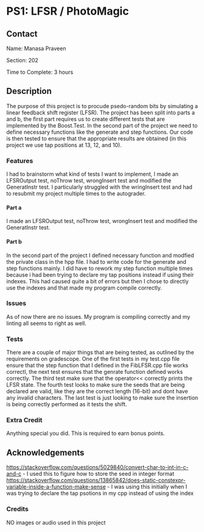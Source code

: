 # PS1: LFSR / PhotoMagic

## Contact
Name: Manasa Praveen

Section: 202

Time to Complete: 3 hours


## Description
The purpose of this project is to procude psedo-random bits by simulating a linear feedback shift register (LFSR). The project has been split into parts a and b, the first part requires us to create different tests that are implemented by the Boost.Test. In the second part of the project we need to define necessary functions like the generate and step functions. Our code is then tested to ensure that the appropriate results are obtained (in this project we use tap positions at 13, 12, and 10).

### Features
I had to brainstorm what kind of tests I want to implement, I made an LFSROutput test, noThrow test, wrongInsert test and modified the GeneratInstr test. I particularly struggled with the wringInsert test and had to resubmit my project multiple times to the autograder.

#### Part a
I made an LFSROutput test, noThrow test, wrongInsert test and modified the GeneratInstr test.

#### Part b
In the second part of the project I defined necessary function and modfied the private class in the hpp file. I had to write code for the generate and step functions mainly. I did have to rework my step function multiple times because i had been trying to declare my tap positions instead if using their indexes. This had caused quite a bit of errors but then I chose to directly use the indexes and that made my program compile correctly.

### Issues
As of now there are no issues. My program is compiling correctly and my linting all seems to right as well. 

### Tests
There are a couple of major things that are being tested, as outlined by the requirements on gradescope. One of the first tests in my test.cpp file ensure that the step function that I defined in the FibLFSR.cpp file works correctl, the next test ensures that the genrate function defined works correctly. The third test make sure that the operator<< correctly prints the LFSR state. The fourth test looks to make sure the seeds that are being declared are valid, like they are the correct length (16-bit) and dont have any invalid characters. The last test is just looking to make sure the insertion is being correctly performed as it tests the shift.

### Extra Credit
Anything special you did. This is required to earn bonus points.

## Acknowledgements
https://stackoverflow.com/questions/5029840/convert-char-to-int-in-c-and-c  - I used this to figure how to store the seed in integer format
https://stackoverflow.com/questions/13865842/does-static-constexpr-variable-inside-a-function-make-sense - I was using this initially when I was trying to declare the tap psotions in my cpp instead of using the index

### Credits
NO images or audio used in this project
